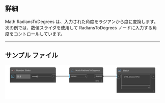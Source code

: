 ## 詳細
Math.RadiansToDegrees は、入力された角度をラジアンから度に変換します。次の例では、数値スライダを使用して RadiansToDegrees ノードに入力する角度をコントロールしています。
___
## サンプル ファイル

![Math.RadiansToDegrees](./DSCore.Math.RadiansToDegrees_img.png)
